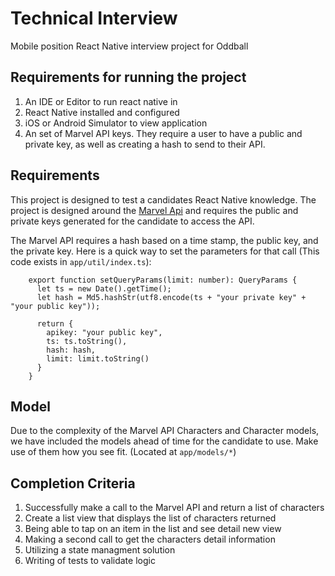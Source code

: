 # Technical Interview

Mobile position React Native interview project for Oddball

## Requirements for running the project

1. An IDE or Editor to run react native in 
1. React Native installed and configured
1. iOS or Android Simulator to view application
1. An set of Marvel API keys. They require a user to have a public and private key, as well as creating a hash to send to their API.

## Requirements

This project is designed to test a candidates React Native knowledge. The project is designed around the [Marvel Api](https://developer.marvel.com) and requires the public and private keys generated for the candidate to access the API.

The Marvel API requires a hash based on a time stamp, the public key, and the private key. Here is a quick way to set the parameters for that call (This code exists in `app/util/index.ts`):

```
    export function setQueryParams(limit: number): QueryParams {
      let ts = new Date().getTime();
      let hash = Md5.hashStr(utf8.encode(ts + "your private key" + "your public key"));

      return {
        apikey: "your public key",
        ts: ts.toString(),
        hash: hash,
        limit: limit.toString()
      }
    }
```

## Model

Due to the complexity of the Marvel API Characters and Character models, we have included the models ahead of time for the candidate to use. Make use of them how you see fit. (Located at `app/models/*`)

## Completion Criteria

1. Successfully make a call to the Marvel API and return a list of characters
1. Create a list view that displays the list of characters returned
1. Being able to tap on an item in the list and see detail new view
1. Making a second call to get the characters detail information
1. Utilizing a state managment solution
1. Writing of tests to validate logic
